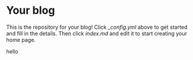 # Your blog

This is the repository for your blog! Click *_config.yml* above to get started and fill in the details. Then click *index.md* and edit it to start creating your home page.

hello
